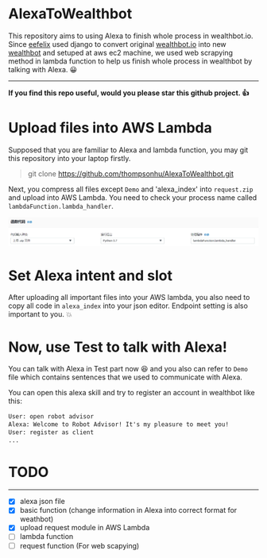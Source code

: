 # AlexaToWealthbot
This repository aims to using Alexa to finish whole process in wealthbot.io. Since [eefelix](https://github.com/eefelix) used django to convert original [wealthbot.io](https://github.com/wealthbot-io/wealthbot) into new [wealthbot](http://ec2-54-173-235-225.compute-1.amazonaws.com) and setuped at aws ec2 machine, we used web scrapying method in lambda function to help us finish whole process in wealthbot by talking with Alexa. :grinning:

------

**If you find this repo useful, would you please star this github project. :thumbsup:**

# Upload files into AWS Lambda
Supposed that you are familiar to Alexa and lambda function, you may git this repository into your laptop firstly.

> git clone https://github.com/thompsonhu/AlexaToWealthbot.git

Next, you compress all files except `Demo` and 'alexa_index' into `request.zip` and upload into AWS Lambda. You need to check your process name called `lambdaFunction.lambda_handler`.

![alt-text](uploadZip.PNG "demo")

# Set Alexa intent and slot
After uploading all important files into your AWS lambda, you also need to copy all code in `alexa_index` into your json editor. Endpoint setting is also important to you. :collision:

# Now, use Test to talk with Alexa!
You can talk with Alexa in Test part now  :satisfied: and you also can refer to `Demo` file which contains sentences that we used to communicate with Alexa.

You can open this alexa skill and try to register an account in wealthbot like this:
```
User: open robot advisor
Alexa: Welcome to Robot Advisor! It's my pleasure to meet you!
User: register as client
...
```

# TODO
------
- [x] alexa json file
- [x] basic function (change information in Alexa into correct format for weathbot)
- [x] upload request module in AWS Lambda
- [ ] lambda function
- [ ] request function (For web scapying)